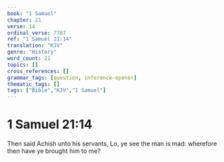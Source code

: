 ```yaml
---
book: "1 Samuel"
chapter: 21
verse: 14
ordinal_verse: 7787
ref: "1 Samuel 21:14"
translation: "KJV"
genre: "History"
word_count: 21
topics: []
cross_references: []
grammar_tags: [question, inference-opener]
thematic_tags: []
tags: ["Bible","KJV","1 Samuel"]
---
```


# 1 Samuel 21:14

Then said Achish unto his servants, Lo, ye see the man is mad: wherefore then have ye brought him to me?
